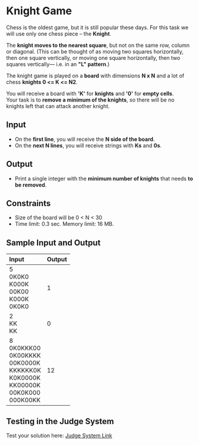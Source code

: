 # Knight Game

Chess is the oldest game, but it is still popular these days. For this task we will use only one chess piece – the **Knight**.

The **knight moves to the nearest square**, but not on the same row, column or diagonal. (This can be thought of as moving two squares horizontally,
then one square vertically, or moving one square horizontally, then two squares vertically— i.e. in an **"L" pattern**.) 

The knight game is played on a **board** with dimensions **N x N** and a lot of chess **knights 0 <= K <= N2**. 

You will receive a board with **'K'** for **knights** and **'0'** for **empty cells**.  
Your task is to **remove a minimum of the knights**, so there will be no knights left that can attack another knight. 


## Input

-	On the **first line**, you will receive the **N side of the board**.
-	On the **next N lines**, you will receive strings with **Ks** and **0s**.

## Output

-	Print a single integer with the **minimum number of knights** that needs **to be removed**.

## Constraints

-	Size of the board will be 0 < N < 30
-	Time limit: 0.3 sec. Memory limit: 16 MB.

## Sample Input and Output  
    
| **Input** | **Output** |  
| :--- | :--- | 
| 5<br> 0K0K0<br> K000K<br> 00K00<br> K000K<br> 0K0K0 | 1 |
| 2<br> KK<br> KK | 0 |
| 8<br> 0K0KKK00<br> 0K00KKKK<br> 00K0000K<br> KKKKKK0K<br> K0K0000K<br> KK00000K<br> 00K0K000<br> 000K00KK | 12 |

## Testing in the Judge System  
    
Test your solution here: [Judge System Link](https://judge.softuni.org/Contests/Compete/Index/1455#6)
